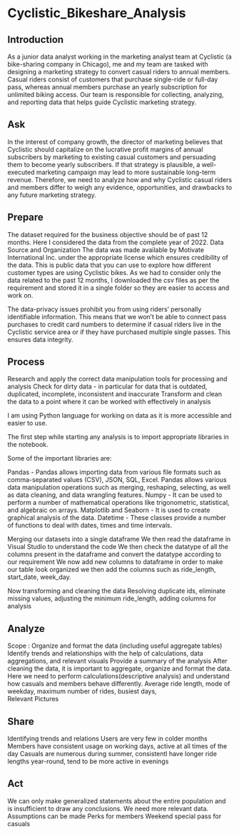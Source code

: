 # Cyclistic_Bikeshare_Analysis
## Introduction
As a junior data analyst working in the marketing analyst team at Cyclistic (a bike-sharing company in Chicago), me and my team are tasked with designing a marketing strategy to convert casual riders to annual members. Casual riders consist of customers that purchase single-ride or full-day pass, whereas annual members purchase an yearly subscription for unlimited biking access. Our team is responsible for collecting, analyzing, and reporting data that helps guide Cyclistic marketing strategy.

## Ask
In the interest of company growth, the director of marketing believes that Cyclistic should capitalize on the lucrative profit margins of annual subscribers by marketing to existing casual customers and persuading them to become yearly subscribers. If that strategy is plausible, a well-executed marketing campaign may lead to more sustainable long-term revenue. Therefore, we need to analyze how and why Cyclistic casual riders and members differ to weigh any evidence, opportunities, and drawbacks to any future marketing strategy.

## Prepare
The dataset required for the business objective should be of past 12 months. Here I considered the data from the complete year of 2022.
Data Source and Organization
The data was made available by Motivate International Inc. under the appropriate license which ensures credibility of the data. This is public data that you can use to explore how different customer types are using Cyclistic bikes.
As we had to consider only the data related to the past 12 months, I downloaded the csv files as per the requirement and stored it in a single folder so they are easier to access and work on.

The data-privacy issues prohibit you from using riders’ personally identifiable information. This means that we won’t be able to connect pass purchases to credit card numbers to determine if casual riders live in the Cyclistic service area or if they have purchased multiple single passes. This ensures data integrity.

## Process
Research and apply the correct data manipulation tools for processing and analysis
Check for dirty data - in particular for data that is outdated, duplicated, incomplete, inconsistent and inaccurate
Transform and clean the data to a point where it can be worked with effectively in analysis

I am using Python language for working on data as it is more accessible and easier to use.

The first step while starting any analysis is to import appropriate libraries in the notebook.

Some of the important libraries are:

Pandas - Pandas allows importing data from various file formats such as comma-separated values (CSV), JSON, SQL, Excel. Pandas allows various data manipulation operations such as merging, reshaping, selecting, as well as data cleaning, and data wrangling features.
Numpy - It can be used to perform a number of mathematical operations like trigonometric, statistical, and algebraic on arrays.
Matplotlib and Seaborn - It is used to create graphical analysis of the data.
Datetime - These classes provide a number of functions to deal with dates, times and time intervals.

Merging our datasets into a single dataframe
We then read the dataframe in Visual Studio to understand the code
We then check the datatype of all the columns present in the dataframe and convert the datatype according to our requirement
We now add new columns to dataframe in order to make our table look organized
we then add the columns such as ride_length, start_date, week_day.

Now transforming and cleaning the data
Resolving duplicate ids, eliminate missing values, adjusting the minimum ride_length, adding columns for analysis

## Analyze
Scope : Organize and format the data (including useful aggregate tables)
        Identify trends and relationships with the help of calculations, data aggregations, and relevant visuals
        Provide a summary of the analysis
After cleaning the data, it is important to aggregate, organize and format the data. Here we need to perform calculations(descriptive analysis) and understand how casuals and members behave differently.
Average ride length, mode of weekday, maximum number of rides, busiest days,  
Relevant Pictures

## Share
Identifying trends and relations
Users are very few in colder months
Members have consistent usage on working days, active at all times of the day
Casuals are numerous during summer, consistentl have longer ride lengths year-round, tend to be more active in evenings

## Act
We can only make generalized statements about the entire population and is insufficient to draw any conclusions. We need more relevant data.
Assumptions can be made 
Perks for members
Weekend special pass for casuals
